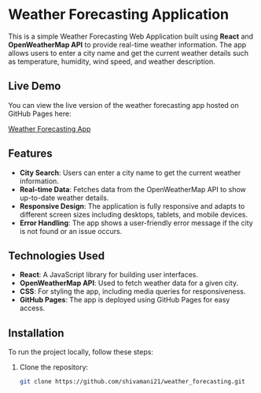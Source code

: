 # Weather Forecasting Application

This is a simple Weather Forecasting Web Application built using **React** and **OpenWeatherMap API** to provide real-time weather information. The app allows users to enter a city name and get the current weather details such as temperature, humidity, wind speed, and weather description.

## Live Demo

You can view the live version of the weather forecasting app hosted on GitHub Pages here:

[Weather Forecasting App](https://shivamani21.github.io/weather_forecasting/)

## Features

- **City Search**: Users can enter a city name to get the current weather information.
- **Real-time Data**: Fetches data from the OpenWeatherMap API to show up-to-date weather details.
- **Responsive Design**: The application is fully responsive and adapts to different screen sizes including desktops, tablets, and mobile devices.
- **Error Handling**: The app shows a user-friendly error message if the city is not found or an issue occurs.

## Technologies Used

- **React**: A JavaScript library for building user interfaces.
- **OpenWeatherMap API**: Used to fetch weather data for a given city.
- **CSS**: For styling the app, including media queries for responsiveness.
- **GitHub Pages**: The app is deployed using GitHub Pages for easy access.

## Installation

To run the project locally, follow these steps:

1. Clone the repository:
   ```bash
   git clone https://github.com/shivamani21/weather_forecasting.git
